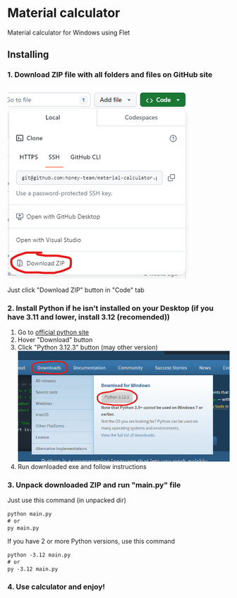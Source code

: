# Material calculator
Material calculator for Windows using Flet

## Installing

### 1. Download ZIP file with all folders and files on GitHub site
![Download Zip](readme_assets/download_zip_github.png)

Just click "Download ZIP" button in "Code" tab

### 2. Install Python if he isn't installed on your Desktop (if you have 3.11 and lower, install 3.12 (recomended))
1. Go to [official python site](https://python.org)
2. Hover "Download" button
3. Click "Python 3.12.3" button (may other version)
![Download Python](readme_assets/download_python.png)
4. Run downloaded exe and follow instructions

### 3. Unpack downloaded ZIP and run "main.py" file

Just use this command (in unpacked dir)

```
python main.py
# or
py main.py
```

If you have 2 or more Python versions, use this command

```
python -3.12 main.py
# or
py -3.12 main.py
```

### 4. Use calculator and enjoy!

